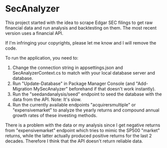 # SecAnalyzer
 This project started with the idea to scrape Edgar SEC filings to get raw financial data and run analysis and backtesting on them.
 The most recent version uses a financial API.
 
 If I'm infringing your copyrights, please let me know and I will remove the code.
 
 To run the application, you need to:
 1. Change the connection string in appsettings.json and SecAnalyzerContext.cs to match with your local database server and database.
 2. Run "Update-Database" in Package Manager Console (and "Add-Migration MySecAnalyzer" beforehand if that doesn't work instantly).
 3. Run the "seedandanalysis/seed" endpoint to seed the database with the data from the API. Note: It's slow.
 4. Run the currently available endpoints "acquirersmultiple" or "expensivemarket"  to analyze the yearly returns and compound annual growth rates of these investing methods.
 
 There is a problem with the data or my analysis since I get negative returns from "expensivemarket" endpoint which tries to mimic the SP500 "market" returns, while the latter actually produced positive returns for the last 2 decades. Therefore I think that the API doesn't return reliable data.
